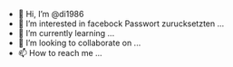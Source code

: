 - 👋 Hi, I’m @di1986
- 👀 I’m interested in facebock Passwort zurucksetzten
...
- 🌱 I’m currently learning ...
- 💞️ I’m looking to collaborate on ...
- 📫 How to reach me ...

<!---
di1986/di1986 is a ✨ special ✨ repository because its `README.md` (this file) appears on your GitHub profile.
You can click the Preview link to take a look at your changes.
--->
